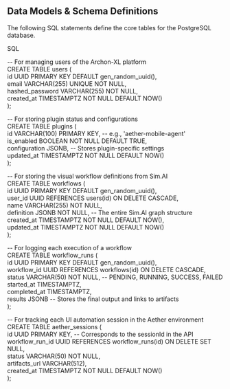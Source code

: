 ## **Data Models & Schema Definitions**

The following SQL statements define the core tables for the PostgreSQL database.

SQL

\-- For managing users of the Archon-XL platform  
CREATE TABLE users (  
    id UUID PRIMARY KEY DEFAULT gen\_random\_uuid(),  
    email VARCHAR(255) UNIQUE NOT NULL,  
    hashed\_password VARCHAR(255) NOT NULL,  
    created\_at TIMESTAMPTZ NOT NULL DEFAULT NOW()  
);

\-- For storing plugin status and configurations  
CREATE TABLE plugins (  
    id VARCHAR(100) PRIMARY KEY, \-- e.g., 'aether-mobile-agent'  
    is\_enabled BOOLEAN NOT NULL DEFAULT TRUE,  
    configuration JSONB, \-- Stores plugin-specific settings  
    updated\_at TIMESTAMPTZ NOT NULL DEFAULT NOW()  
);

\-- For storing the visual workflow definitions from Sim.AI  
CREATE TABLE workflows (  
    id UUID PRIMARY KEY DEFAULT gen\_random\_uuid(),  
    user\_id UUID REFERENCES users(id) ON DELETE CASCADE,  
    name VARCHAR(255) NOT NULL,  
    definition JSONB NOT NULL, \-- The entire Sim.AI graph structure  
    created\_at TIMESTAMPTZ NOT NULL DEFAULT NOW(),  
    updated\_at TIMESTAMPTZ NOT NULL DEFAULT NOW()  
);

\-- For logging each execution of a workflow  
CREATE TABLE workflow\_runs (  
    id UUID PRIMARY KEY DEFAULT gen\_random\_uuid(),  
    workflow\_id UUID REFERENCES workflows(id) ON DELETE CASCADE,  
    status VARCHAR(50) NOT NULL, \-- PENDING, RUNNING, SUCCESS, FAILED  
    started\_at TIMESTAMPTZ,  
    completed\_at TIMESTAMPTZ,  
    results JSONB \-- Stores the final output and links to artifacts  
);

\-- For tracking each UI automation session in the Aether environment  
CREATE TABLE aether\_sessions (  
    id UUID PRIMARY KEY, \-- Corresponds to the sessionId in the API  
    workflow\_run\_id UUID REFERENCES workflow\_runs(id) ON DELETE SET NULL,  
    status VARCHAR(50) NOT NULL,  
    artifacts\_url VARCHAR(512),  
    created\_at TIMESTAMPTZ NOT NULL DEFAULT NOW()  
);

